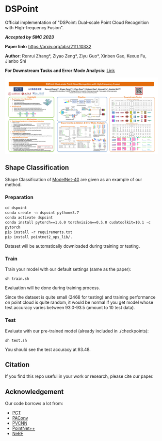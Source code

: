 # DSPoint
Official implementation of "DSPoint: Dual-scale Point Cloud Recognition with High-frequency Fusion".

_**Accepted by SMC 2023**_

**Paper link:** https://arxiv.org/abs/2111.10332

**Author:** Renrui Zhang\*, Ziyao Zeng\*, Ziyu Guo\*, Xinben Gao, Kexue Fu, Jianbo Shi

**For Downstream Tasks and Error Mode Analysis**: [Link](https://github.com/Adonis-galaxy/DSPoint/blob/main/downstream%20tasks%20and%20error%20mode.pdf)

![DSPoint_Poster](./Poster.png)




## Shape Classification
Shape Classification of [ModelNet-40](https://modelnet.cs.princeton.edu/) are given as an example of our method.

### Preparation

```
cd dspoint
conda create -n dspoint python=3.7
conda activate dspoint
conda install pytorch==1.6.0 torchvision==0.5.0 cudatoolkit=10.1 -c pytorch
pip install -r requirements.txt
pip install pointnet2_ops_lib/.
```

Dataset will be automatically downloaded during training or testing.

### Train

Train your model with our default settings (same as the paper):

``` 
sh train.sh
```

Evaluation will be done during training process.

Since the dataset is quite small (2468 for testing) and training performance on point cloud is quite random, it would be normal if you get model whose test accuracy varies between 93.0-93.5 (amount to 10 test data).

### Test


Evaluate with our pre-trained model (already included in ./checkpoints):
``` 
sh test.sh
```

You should see the test accuracy at 93.48.

## Citation  

If you find this repo useful in your work or research, please cite our paper.

## Acknowledgement

Our code borrows a lot from:
- [PCT](https://github.com/Strawberry-Eat-Mango/PCT_Pytorch)
- [PAConv](https://github.com/CVMI-Lab/PAConv)
- [PVCNN](https://github.com/mit-han-lab/pvcnn)
- [PointNet++](https://github.com/erikwijmans/Pointnet2_PyTorch)
- [NeRF](https://github.com/yenchenlin/nerf-pytorch)

